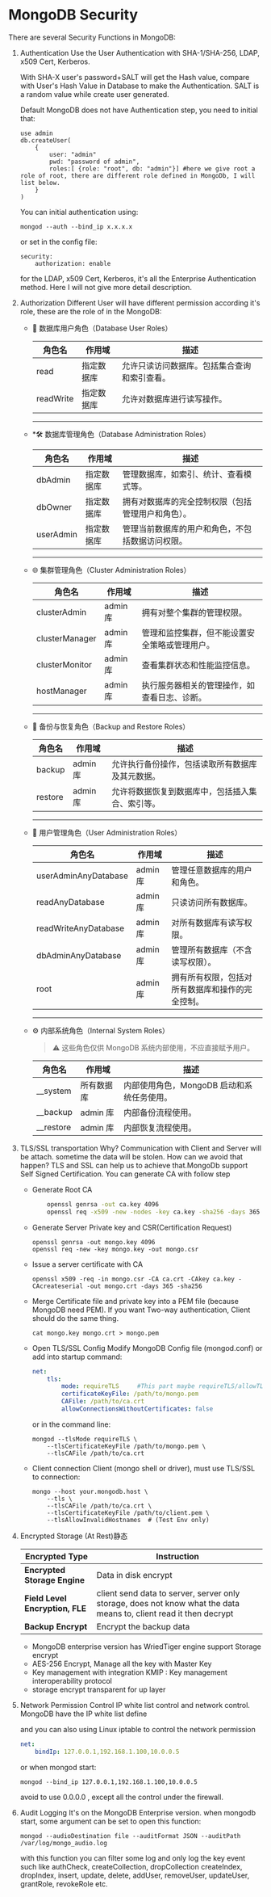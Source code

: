 # MongoDB Security

There are several Security Functions in MongoDB:

1. Authentication
    Use the User Authentication with  SHA-1/SHA-256, LDAP, x509 Cert, Kerberos.

    With SHA-X user's password+SALT will get the Hash value, compare with User's Hash Value in Database to make the Authentication.
    SALT is a random value while create user generated.

    Default MongoDB does not have Authentication step, you need to initial that:

    ```shell
    use admin
    db.createUser(
        {
            user: "admin"
            pwd: "password of admin",
            roles:[ {role: "root", db: "admin"}] #here we give root a role of root, there are different role defined in MongoDb, I will list below.
        }
    )
    ```

    You can initial authentication using:

    ```shell
    mongod --auth --bind_ip x.x.x.x
    ```

    or set in the config file:

    ```shell
    security:
        authorization: enable
    ```

    for the LDAP, x509 Cert, Kerberos, it's all the Enterprise Authentication method. Here I will not give more detail description.

2. Authorization
    Different User will have different permission according it's role, these are the role of in the MongoDB:

    * 📘 数据库用户角色（Database User Roles）

        | 角色名      | 作用域       | 描述                                       |
        |-------------|--------------|--------------------------------------------|
        | read        | 指定数据库   | 允许只读访问数据库。包括集合查询和索引查看。|
        | readWrite   | 指定数据库   | 允许对数据库进行读写操作。                |

        ---

    * *🛠 数据库管理角色（Database Administration Roles）

        | 角色名      | 作用域       | 描述                                             |
        |-------------|--------------|--------------------------------------------------|
        | dbAdmin     | 指定数据库   | 管理数据库，如索引、统计、查看模式等。         |
        | dbOwner     | 指定数据库   | 拥有对数据库的完全控制权限（包括管理用户和角色）。|
        | userAdmin   | 指定数据库   | 管理当前数据库的用户和角色，不包括数据访问权限。|

        ---

    * 🌐 集群管理角色（Cluster Administration Roles）

        | 角色名          | 作用域     | 描述                                                       |
        |------------------|------------|------------------------------------------------------------|
        | clusterAdmin      | admin 库   | 拥有对整个集群的管理权限。                                |
        | clusterManager    | admin 库   | 管理和监控集群，但不能设置安全策略或管理用户。            |
        | clusterMonitor    | admin 库   | 查看集群状态和性能监控信息。                              |
        | hostManager       | admin 库   | 执行服务器相关的管理操作，如查看日志、诊断。              |

        ---

    * 🔄 备份与恢复角色（Backup and Restore Roles）

        | 角色名     | 作用域     | 描述                                                      |
        |------------|------------|-----------------------------------------------------------|
        | backup     | admin 库   | 允许执行备份操作，包括读取所有数据库及其元数据。          |
        | restore    | admin 库   | 允许将数据恢复到数据库中，包括插入集合、索引等。          |

        ---

    * 🔐 用户管理角色（User Administration Roles）

        | 角色名                | 作用域     | 描述                                                  |
        |------------------------|------------|-------------------------------------------------------|
        | userAdminAnyDatabase   | admin 库   | 管理任意数据库的用户和角色。                         |
        | readAnyDatabase        | admin 库   | 只读访问所有数据库。                                 |
        | readWriteAnyDatabase   | admin 库   | 对所有数据库有读写权限。                             |
        | dbAdminAnyDatabase     | admin 库   | 管理所有数据库（不含读写权限）。                     |
        | root                   | admin 库   | 拥有所有权限，包括对所有数据库和操作的完全控制。     |

        ---

    * ⚙️ 内部系统角色（Internal System Roles）

        > ⚠️ 这些角色仅供 MongoDB 系统内部使用，不应直接赋予用户。

        | 角色名     | 作用域     | 描述                                               |
        |------------|------------|----------------------------------------------------|
        | __system   | 所有数据库 | 内部使用角色，MongoDB 启动和系统任务使用。        |
        | __backup   | admin 库   | 内部备份流程使用。                                |
        | __restore  | admin 库   | 内部恢复流程使用。                                |

3. TLS/SSL transportation
    Why?
    Communication with Client and Server will be attach. sometime the data will be stolen. How can we avoid that happen?
    TLS and SSL can help us to achieve that.MongoDb support Self Signed Certification. You can generate CA with follow step

    * Generate Root CA

        ```bash
            openssl genrsa -out ca.key 4096
            openssl req -x509 -new -nodes -key ca.key -sha256 -days 365 -out ca.crt
        ```

    * Generate Server Private key and CSR(Certification Request)

        ```shell
        openssl genrsa -out mongo.key 4096
        openssl req -new -key mongo.key -out mongo.csr
        ```

    * Issue a server certificate with CA

        ```shell
        openssl x509 -req -in mongo.csr -CA ca.crt -CAkey ca.key -CAcreateserial -out mongo.crt -days 365 -sha256
        ```

    * Merge Certificate file and private key into a PEM file (because MongoDB need PEM). If you want Two-way authentication, Client should do the same thing.

        ```shell
        cat mongo.key mongo.crt > mongo.pem
        ```

    * Open TLS/SSL Config
        Modify MongoDB Config file (mongod.conf) or add into startup command:

        ```yaml
        net:
            tls:
                mode: requireTLS     #This part maybe requireTLS/allowTLS/preferTLS/disabled
                certificateKeyFile: /path/to/mongo.pem
                CAFile: /path/to/ca.crt
                allowConnectionsWithoutCertificates: false
        ```

        or in the command line:

        ```shell
        mongod --tlsMode requireTLS \
            --tlsCertificateKeyFile /path/to/mongo.pem \
            --tlsCAFile /path/to/ca.crt
        ```

    * Client connection
        Client (mongo shell or driver), must use TLS/SSL to connection:

        ```shell
        mongo --host your.mongodb.host \
            --tls \
            --tlsCAFile /path/to/ca.crt \
            --tlsCertificateKeyFile /path/to/client.pem \
            --tlsAllowInvalidHostnames  # (Test Env only)
        ```

4. Encrypted Storage (At Rest)静态

    | Encrypted Type                                   | Instruction                              |
    | -------------------------------------- | ------------------------------- |
    | **Encrypted Storage Engine**     | Data in disk encrypt  |
    | **Field Level Encryption, FLE** | client send data to server, server only storage, does not know what the data means to, client read it then decrypt |
    | **Backup Encrypt**                               |  Encrypt the backup data         |

    * MongoDB enterprise version has WriedTiger engine support Storage encrypt
    * AES-256 Encrypt, Manage all the key with Master Key
    * Key management with integration KMIP : Key management interoperability protocol
    * storage encrypt transparent for up layer

5. Network Permission Control
    IP white list control and network control.
    MongoDB have the IP white list define
  
    and you can also using Linux iptable to control the network permission

    ```yaml
    net:
        bindIp: 127.0.0.1,192.168.1.100,10.0.0.5
    ```

    or when mongod start:

    ```shell
    mongod --bind_ip 127.0.0.1,192.168.1.100,10.0.0.5
    ```

    avoid to use 0.0.0.0 , except all the control under the firewall.

6. Audit Logging
    It's on the MongoDB Enterprise version. when mongodb start, some argument can be set to open this function:

    ```shell
    mongod --audioDestination file --auditFormat JSON --auditPath /var/log/mongo_audio.log
    ```

    with this function you can filter some log and only log the key event such like authCheck, createCollection, dropCollection createIndex, dropIndex, insert, update, delete, addUser, removeUser, updateUser, grantRole, revokeRole etc.
